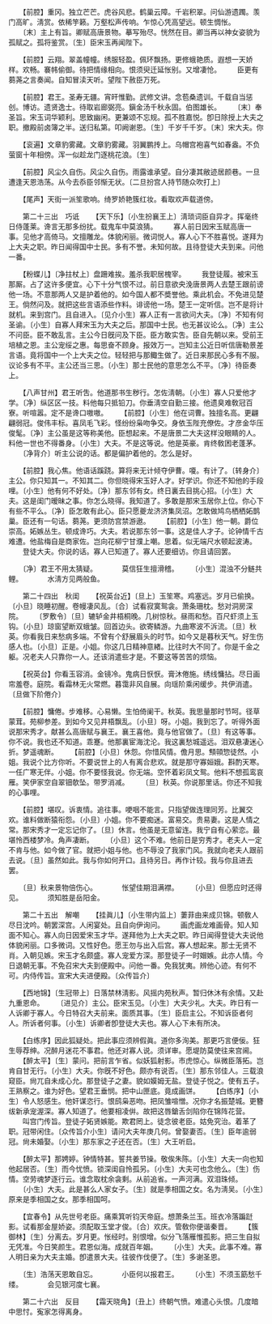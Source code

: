 <!-- { "loadSidebar": true } -->
　　【前腔】重冈。独立芒芒。虎谷风悲。鹤巢云障。千岩积翠。问仙游遗躅。羡门高旷。淸赏。依稀竽籁。万壑松声传响。乍惊心凭高望远。顿生惆怅。 
　　〔末〕主上有旨。卿赋高唐景物。摹写殆尽。恍然在目。卿当再以神女姿貌为孤赋之。孤将鉴赏。〔生〕臣宋玉再闻陛下。 

　　【前腔】云翔。翠盖幢幢。绣服轻盈。佩环飘扬。更修蛾艳质。遐想一天娇样。欢畅。褰帏偷御。待把情缘相向。恨须臾迁延怅别。又增凄怆。 
　　臣更有蒭荛之言奏闻。自知冒渎天听。望陛下赦臣万死。 

　　【前腔】君王。圣寿无疆。宵旰惟勤。武修文讲。念苞桑遗训。千载自当惩创。博访。遗贤逸士。待取岩廊弼亮。鎭金汤千秋永固。伯图雄长。 
　　〔末〕奉圣旨。宋玉词华颖利。思致幽闲。更兼颂不忘规。孤不胜嘉悦。卽日除授上大夫之职。撤殿前卤簿之半。送归私第。叩阙谢恩。〔生〕千岁千千岁。〔末〕宋大夫。你 

　　【衮遍】文章豹雾藏。文章豹雾藏。羽翼鹏抟上。乌帽宫袍喜气如春盎。不负萤窗十年相傍。浑一似趁龙门逐桃花浪。〔生〕 

　　【前腔】风尘久自伤。风尘久自伤。雨露谁承望。自分凄其敝迹居颜巷。一旦遭逢天恩浩荡。从今去忝臣邻惭无状。〔二旦扮宫人持节随众吹打上〕 

　　【尾声】天街一派笙歌响。绮罗娇艳簇红妆。看取欢声载道傍。 

　　第二十三出　巧诋 
　　【天下乐】〔小生扮襄王上〕淸琐词臣自异才。挥毫终日侍蓬莱。谗言无那多纷扰。载鬼车中莫浪猜。 
　　寡人前日因宋玉赋高唐一事。见他才高倚马。文擅雕龙。体貌闲丽。微词悦人。寡人心下不胜喜悦。遂拜为上大夫之职。昨日闻得国中士民。多有不誉。未知何故。且待登徒大夫到来。问他一番。 

　　【粉蝶儿】〔净拄杖上〕盘跚难挨。羞杀我职居槐宰。 
　　我登徒履。被宋玉那厮。占了这许多便宜。心下十分气恨不过。前日意欲央浼唐景两人去楚王跟前谤他一场。不意那两人又是护着他的。如今国人都不奬誉他。乘此机会。不免进见楚王。倘然问及。就把这些言语添些作料。诽谤他一场。楚王一定听信。岂不是将计就机。来到宫门。且自进入。〔见介小生〕寡人正有一言欲问大夫。〔净〕不知有何圣谕。〔小生〕自寡人拜宋玉为大夫之后。那国中士民。也无甚议论么。〔净〕主公不问臣。臣不敢乱言。主公今日旣问及下臣。臣方敢实吿。臣自先朝以来。受前王培植之恩。主公宠绥之惠。每思奋不顾身。报效万一。岂知主公近日听信唐勒景差言语。竟将国中一个上大夫之位。轻轻把与那鲰生做了。近日来那民心多有不服。议论多有不平。主公还当三思。〔小生〕那士民他的意思怎么不平。〔净〕待臣奏上。 

　　【八声甘州】君王听吿。他道那书生秽行。怎佐淸朝。〔小生〕寡人只爱他才学。〔净〕纵区区一技。料他每只抵铅刀。你垂淸空自勤三接。他遗臭难敎冠百寮。听喧嚣。定不是谗口嗷嗷。 
　　【前腔】〔小生〕他在词曹。独擅名高。更翩翩弱冠。俊伟丰标。喜凤毛飞彩。怪纷纷枭吻争交。身依玉陛充僚佐。才彦金华压俊髦。〔净〕主公虽是这等称美他。臣想起来。不是唐景二大夫这样没眼睛的人。料他一世也不得番身。〔小生〕大夫。不是这等说。他是英豪。肯终敎困老蓬茅。 
　　〔净背介〕听主公说的话。都是偏护着他的。怎么是好。 

　　【前腔】我心焦。他语话蹊跷。算将来无计倾夺伊曹。嗄。有计了。〔转身介〕主公。你只知其一。不知其二。你但晓得宋玉好人才。好学识。你还不知他的手段哩。〔小生〕他有何不好处。〔净〕那东邻有女。终日裏去目挑心招。〔小生〕大夫。这是闺门暧昧之事。你怎么晓得。我知道了。多敢是那宋玉居你上位。你心下有些不平么。〔净〕臣怎敢有此心。臣只愿夔龙济济集凤沼。怎敢做鸠鸟栖栖妬鹊巢。臣还有一句话。蒭荛。更须防宫禁游遨。 
　　【前腔】〔小生〕他一朝。爵位崇高。妬嫉丛生。顿成谗巧。大夫。若说那东邻一事。这是佳人才子。论钟情千古难遭。他盐梅自是商家佐。岂向花柳宁甘濮上嘲。思着。似无端尺水顿起波涛。 
　　登徒大夫。你说的话。寡人已知道了。寡人还要细访。你且请回罢。 

　　〔净〕君王不用太猜疑。　　　　莫信狂生擅滑稽。 
　　〔小生〕混浊不分鲢共鲤。　　　　水淸方见两般鱼。 

　　第二十四出　秋闺 
　　【祝英台近】〔旦上〕玉笙寒。鸡塞远。岁月已偷换。〔小旦〕晓睡初醒。卷幔凄风乱。〔合〕试看寂寞鸳衾。萧条珊枕。愁对洞房深院。 
　　〔罗敷令〕〔旦〕辘轳金井梧桐晚。几树惊秋。昼雨和愁。百尺虾须上玉钩。〔小旦〕琼窗望断双蛾皱。回首边头。欲寄鳞游。九曲寒波不泝流。〔旦〕秋英。你看我日来愁病多端。不曾有个舒展眉头的时节。如今又是暮秋天气。好生伤感人也。〔小旦〕正是。小姐。你这几日精神意緖。比往时大不同了。你是千金之躯。况老夫人只靠你一人。还该消遣些才是。不要这等苦苦的烦恼。 

　　【祝英台】你看玉容消。金镜冷。鬼病日恹恹。膏沐倦施。绣线慵拈。尽日画帘羞卷。庭院。看霜林无火常燃。暮霭非风自展。向瑶阶乘闲缓步。共伊消遣。〔旦做下阶倦介〕 

　　【前腔】慵倦。步难移。心易懒。生怕倚阑干。秋英。我思量那时节呵。径草蒙茸。苑柳参差。到如今又见井梧飘乱。〔小旦〕呀。小姐。我到忘了。听得外面说那宋秀才。献甚么高唐赋与襄王。襄王喜他。竟与他官做了。〔旦〕有这等事。你不说。我也还不知道。乖蹇。他那裏宦海沈沦。我这裏愁城遥远。泪双悬凄迷心折。梦遥魂断。 
　　【前腔】〔小旦〕休怨。你惜风情。儋月思。顦顇惣徒然。小姐。我说个比方你听。不要说世上的人有离合悲欢。就是那守寡姮娥。斟酌天寒。一任广寒无伴。小姐。你不要怪我说。你无端。空怀着彩凤文鸳。他料不想孤鸾哀雁。笑伊家空自翠钿欹坠。带罗消减。 
　　〔旦〕秋英。你说那里话。你还不知我的心事哩。 

　　【前腔】堪叹。诉衷情。追往事。哽咽不能言。只指望做连理同芳。比翼交欢。谁料做断猿衔怨。〔小旦〕小姐。你不要痴迷。富易交。贵易妻。这是人情之常。那宋秀才一定忘记你了。〔旦〕休言。他虽是无意留连。我宁自有心萦恋。最堪怜西楼梦冷。角声凄断。 
　　〔小旦〕这个不难。他前日是穷秀才。老夫人一定不肯与他。如今做了官。就把小姐与他。也不辱没了我家门风。我就向老夫人跟前去说。〔旦〕虽然如此。我与你如何开口。且待另日。再作计较。我与你且进去罢。 

　　〔旦〕秋来景物倍伤心。　　　　怅望佳期泪满襟。 
　　〔小旦〕但愿应时还得见。　　　　须知胜是岳阳金。 

　　第二十五出　解嘲 
　　【挂眞儿】〔小生带内监上〕萋菲由来成贝锦。顿敎人尽日沈吟。朝罢深宫。人闲宴处。且自向伊询问。 
　　画虎画龙难画骨。知人知面不知心。寡人向日因爱宋玉才华。遂拜他为上大夫之职。昨日闻得登徒大夫说他体貌闲丽。口多微词。又性好色。愿王勿与出入后宫。寡人想起来。那士无贤不肖。入朝见嫉。宋玉才名颇盛。寡人宠爱方深。那登徒子一时媢嫉。此亦人情。今日退朝无事。不免召宋大夫到便殿中。问他一番。免我犹夷。辨他心迹。有何不可。内侍传旨。宣宋大夫进便殿。〔众传旨介〕 

　　【西地锦】〔生冠带上〕日落禁林淸影。风摇内苑秋声。暂归休沐有余情。又赴九重恩命。 
　　〔进见介〕主公。臣宋玉见。〔小生〕大夫少礼。大夫。昨日有一人诉卿于寡人。今日特召大夫前来。面质其事。〔生〕臣启主公。不知诉臣者何人。所诉者何事。〔小生〕诉卿者卽登徒大夫也。寡人心下未有所决。 

　　【白练序】因此狐疑处。把此事应须辨假眞。道你多洵美。那更巧言便佞。狂生辱荐绅。况醉月迷花不事君。他还对寡人说。须详审。愿堤防莫使往来宫阃。 
　　【醉太平】〔生〕蒙问。把前言乍省。似妖狐射影。市虎惊心。纵微臣落拓。岂肯自甘无行。〔小生〕大夫。你旣不好色。颇亦有说否。〔生〕那东邻佳人。三载浪窥臣。尙兀自未成心允。那登徒子之妻。貌如嫫姆无盐。登徒子悦之。使有五子。王熟察之。谁为好色。望君王垂悯。把中山匣底。竟成画饼。 
　　【白练序】〔小生〕令人怒感生。他奸谋恣行。恨鸱枭恶吻。把凤雏喧憎。况你才名振楚城。更簪绂新承宠渥深。寡人知道了。他要相凌倂。故把这唇鎗舌剑陷你在锦阵花营。 
　　叫宫门传旨。登徒子妬贤嫉能。欺君罔上。徒念彼老臣。姑免究治。着革了职。冠带闲住。〔众传旨介小生〕请问大夫年庚几何。曾娶妻否。〔生〕臣年逾弱冠。尙未婚娶。〔小生〕那东家之子还在否。〔生〕大王听启。 

　　【醉太平】那娉婷。钟情特甚。誓共姜节操。敬俟朱陈。〔小生〕大夫一向也知他起居否。〔生〕而今忧愤。锁深闺自怜孤另。〔小生〕大夫可也念他么。〔生〕伤情。空劳魂梦逐行云。谁念取枕余衾剩。从前追省。一声河满。双泪珠倾。 
　　〔小生〕大夫。此是甚么人家女子。〔生〕就是季相国之女。名为淸吴。〔小生〕原来是季相国之女。那季相国呵。 

　　【宜春令】从先世号老臣。痛乘箕听钧天帝庭。想萧条兰玉。班衣冷落蹁跹影。试看那金屋娇姿。须配取玉堂才俊。〔合〕欢庆。管敎你便谐秦晋。 
　　【簇御林】〔生〕分离去。岁月更。怅经时。别恨增。似分飞落雁惟孤影。把三生自拟无凭准。今日笑颜生。君恩似海。成就百年姻。 
　　〔小生〕大夫。此事不难。寡人明日亲为大夫主婚。卽遣景大夫。往彼作伐便了。〔生〕多谢圣恩。 

　　〔生〕浩荡天恩敢自忘。　　　　小臣何以报君王。 
　　〔小生〕不须玉筯愁千缕。　　　　会见银河度七襄。 

　　第二十六出　反目 
　　【霜天晓角】〔丑上〕终朝气愤。难遣心头恨。几度暗中思忖。寃家怎得离身。 
